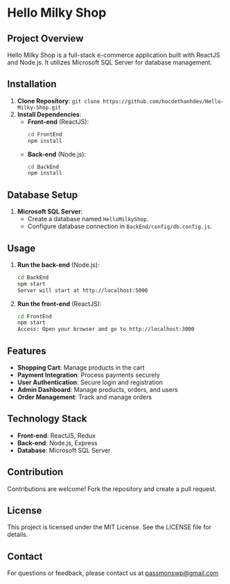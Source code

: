 # Hello Milky Shop

## Project Overview

Hello Milky Shop is a full-stack e-commerce application built with ReactJS and Node.js. It utilizes Microsoft SQL Server for database management.

## Installation

1. **Clone Repository**: `git clone https://github.com/hocdethanhdev/Hello-Milky-Shop.git`
2. **Install Dependencies**:
   - **Front-end** (ReactJS):
     ```bash
     cd FrontEnd
     npm install
     ```
   - **Back-end** (Node.js):
     ```bash
     cd BackEnd
     npm install
     ```

## Database Setup

1. **Microsoft SQL Server**:
   - Create a database named `HelloMilkyShop`.
   - Configure database connection in `BackEnd/config/db.config.js`.

## Usage

1. **Run the back-end** (Node.js):

   ```bash
   cd BackEnd
   npm start
   Server will start at http://localhost:5000
   ```

2. **Run the front-end** (ReactJS):

   ```bash
   cd FrontEnd
   npm start
   Access: Open your browser and go to http://localhost:3000
   ```
## Features
- **Shopping Cart**: Manage products in the cart
- **Payment Integration**: Process payments securely
- **User Authentication**: Secure login and registration
- **Admin Dashboard**: Manage products, orders, and users
- **Order Management**: Track and manage orders
## Technology Stack
- **Front-end**: ReactJS, Redux
- **Back-end**: Node.js, Express
- **Database**: Microsoft SQL Server
## Contribution
Contributions are welcome! Fork the repository and create a pull request.

## License
This project is licensed under the MIT License. See the LICENSE file for details.

## Contact
For questions or feedback, please contact us at passmonswp@gmail.com